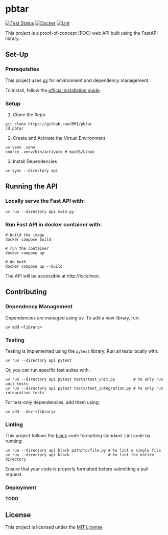 # pbtar
[![Test Status](https://github.com/RMI/pbtar/actions/workflows/test.yml/badge.svg?branch=main)](https://github.com/RMI/pbtar/actions/workflows/test.yml)
[![Docker](https://github.com/RMI/pbtar/actions/workflows/docker-build-and-push.yml/badge.svg?branch=main)](https://github.com/RMI/pbtar/actions/workflows/docker-build-and-push.yml)
[![Lint](https://github.com/RMI/pbtar/actions/workflows/lint.yml/badge.svg?branch=main)](https://github.com/RMI/pbtar/actions/workflows/lint.yml)

This project is a proof-of-concept (POC) web API built using the FastAPI library.

## Set-Up

### Prerequisites

This project uses [uv](https://github.com/astral-sh/uv) for environment and dependency management.

To install, follow the [official installation guide](https://github.com/astral-sh/uv?tab=readme-ov-file#installation).

### Setup

1. Clone the Repo

```
git clone https://github.com/RMI/pbtar
cd pbtar
```

2. Create and Activate the Virtual Environment
```
uv venv .venv
source .venv/bin/activate # macOS/Linux
```

3. Install Dependencies
```
uv sync --directory api
```

## Running the API

### Locally serve the Fast API with:

```
uv run --directory api main.py
```

### Run Fast API in docker container with: 

```
# build the image
docker compose build

# run the container
docker compose up

# do both
docker compose up --build
```

The API will be accessible at http://localhost.

## Contributing

### Dependency Management

Dependencies are managed using uv. To add a new library, run:

```
uv add <library>
```

### Testing
 
Testing is implemented using the `pytest` library. Run all tests locally with:

```
uv run --directory api pytest
```

Or, you can run specific test suites with:
```
uv run --directory api pytest tests/test_unit.py        # to only run unit tests
uv run --directory api pytest tests/test_integration.py # to only run integration tests
```

For test-only dependencies, add them using:
``` 
uv add --dev <library>
```

### Linting

This project follows the [black](https://github.com/psf/black) code formatting standard. Lint code by running:

```
uv run --directory api black path/to/file.py # to lint a single file
uv run --directory api black .               # to lint the entire directory
```

Ensure that your code is properly formatted before submitting a pull request.

### Deployment
**TODO**

## License
 This project is licensed under the [MIT License](LICENSE.txt) 
